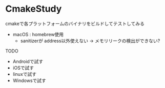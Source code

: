 # CmakeStudy

cmakeで各プラットフォームのバイナリをビルドしてテストしてみる

* macOS : homebrew使用
  * sanitizerが address以外使えない → メモリリークの検出ができない?

TODO
* Androidで試す
* iOSで試す
* linuxで試す
* Windowsで試す

